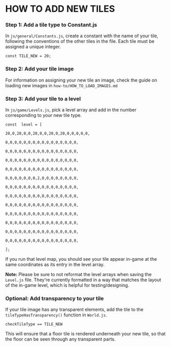 # HOW TO ADD NEW TILES

### Step 1: Add a tile type to Constant.js
In `js/general/Constants.js`, create a constant with the name of your tile, following the conventions of the other tiles in the file. Each tile must be assigned a unique integer.

	const TILE_NEW = 20;

### Step 2: Add your tile image
For information on assigning your new tile an image, check the guide on loading new images in `how-to/HOW_TO_LOAD_IMAGES.md`

### Step 3: Add your tile to a level
In `js/game/Levels.js`, pick a level array and add in the number corresponding to your new tile type.

    const  level = [
    
    20,0,20,0,0,20,0,0,20,0,20,0,0,0,0,0,
    
    0,0,0,0,0,0,0,0,0,0,0,0,0,0,0,0,
    
    0,0,0,0,0,0,0,0,0,0,0,0,0,0,0,0,
    
    0,0,0,0,0,0,0,0,0,0,0,0,0,0,0,0,
    
    0,0,0,0,0,0,0,0,0,0,0,0,0,0,0,0,
    
    0,0,0,0,0,0,0,2,0,0,0,0,0,0,0,0,
    
    0,0,0,0,0,0,0,0,0,0,0,0,0,0,0,0,
    
    0,0,0,0,0,0,0,0,0,0,0,0,0,0,0,0,
    
    0,0,0,0,0,0,0,0,0,0,0,0,0,0,0,0,
    
    0,0,0,0,0,0,0,0,0,0,0,0,0,0,0,0,
    
    0,0,0,0,0,0,0,0,0,0,0,0,0,0,0,0,
    
    0,0,0,0,0,0,0,0,0,0,0,0,0,0,0,0,
    
    0,0,0,0,0,0,0,0,0,0,0,0,0,0,0,0,
    
    ];
If you run that level map, you should see your tile appear in-game at the same coordinates as its entry in the level array.

**Note:** Please be sure to not reformat the level arrays when saving the `Level.js` file. They're currently formatted in a way that matches the layout of the in-game level, which is helpful for testing/designing.

### Optional: Add transparency to your tile
If your tile image has any transparent elements, add the tile to the `tileTypeHasTransparency()` function in `World.js`.

	checkTileType == TILE_NEW
	
This will ensure that a floor tile is rendered underneath your new tile, so that the floor can be seen through any transparent parts.
